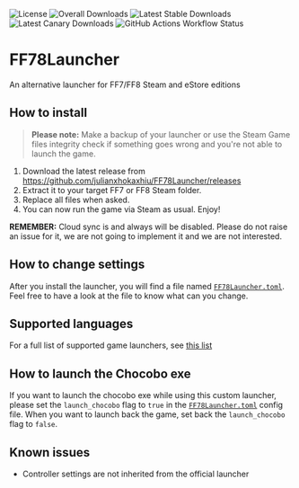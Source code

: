 ![License](https://img.shields.io/github/license/julianxhokaxhiu/FF78Launcher) ![Overall Downloads](https://img.shields.io/github/downloads/julianxhokaxhiu/FF78Launcher/total?label=Overall%20Downloads) ![Latest Stable Downloads](https://img.shields.io/github/downloads/julianxhokaxhiu/FF78Launcher/latest/total?label=Latest%20Stable%20Downloads&sort=semver) ![Latest Canary Downloads](https://img.shields.io/github/downloads/julianxhokaxhiu/FF78Launcher/canary/total?label=Latest%20Canary%20Downloads) ![GitHub Actions Workflow Status](https://github.com/julianxhokaxhiu/FF78Launcher/actions/workflows/main-0.3.0.yml/badge.svg?branch=master)

# FF78Launcher

An alternative launcher for FF7/FF8 Steam and eStore editions

## How to install

> **Please note:** Make a backup of your launcher or use the Steam Game files integrity check if something goes wrong and you're not able to launch the game.

1. Download the latest release from https://github.com/julianxhokaxhiu/FF78Launcher/releases
2. Extract it to your target FF7 or FF8 Steam folder.
3. Replace all files when asked.
4. You can now run the game via Steam as usual. Enjoy!

**REMEMBER:** Cloud sync is and always will be disabled. Please do not raise an issue for it, we are not going to implement it and we are not interested.

## How to change settings

After you install the launcher, you will find a file named [`FF78Launcher.toml`](misc/FF78Launcher.toml). Feel free to have a look at the file to know what can you change.

## Supported languages

For a full list of supported game launchers, see [this list](https://github.com/julianxhokaxhiu/FF78Launcher/blob/master/src/winmain.cpp#L23-L37)

## How to launch the Chocobo exe

If you want to launch the chocobo exe while using this custom launcher, please set the `launch_chocobo` flag to `true` in the [`FF78Launcher.toml`](misc/FF78Launcher.toml) config file. When you want to launch back the game, set back the `launch_chocobo` flag to `false`.

## Known issues

- Controller settings are not inherited from the official launcher
